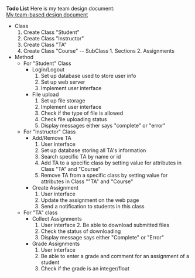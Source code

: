 **Todo List**
Here is my team design document:<br>
[My team-based design document](https://github.com/0WeiyuFeng0/wfghd/tree/master/assignment-four)
- Class
	1. Create Class "Student"
	2. Create Class "Instructor" 
	3. Create Class "TA"
	4. Create Class "Course"
		-- SubClass
			1. Sections
			2. Assignments
- Method
	- For "Student" Class
		- Login/Logout
			1. Set up database used to store user info
			2. Set up web server
			3. Implement user interface
		- File upload
			1. Set up file storage
			2. Implement user interface
			3. Check if the type of file is allowed 
			4. Check file uploading status 
			5. Display messages either says "complete" or "error"
	- For "Instructor" Class
		- Add/Remove TA
			1. User interface
			2. Set up database storing all TA's information
			3. Search specific TA by name or id
			4. Add TA to a specific class by setting value for attributes in Class "TA" and "Course"
			5. Remove TA from a specific class by setting value for attributes in Class ""TA" and "Course"
		- Create Assignment
			1. User interface
			2. Update the assignment on the web page
			3. Send a notification to students in this class
	 - For "TA" class
		 - Collect Assignments
			1. User interface
     			2. Be able to download submitted files 
			3. Check the status of downloading
			4. Display message says either "Complete" or "Error"
		- Grade Assignments
			1. User interface
			2. Be able to enter a grade and comment for an assignment of a student
			3. Check if the grade is an integer/float
